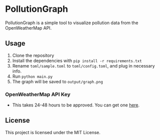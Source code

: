 # PollutionGraph

PollutionGraph is a simple tool to visualize pollution data from the OpenWeatherMap API.

## Usage

1. Clone the repository
2. Install the dependencies with `pip install -r requirements.txt`
3. Rename `toml/sample.toml` to `toml/config.toml`, and plug in necessary info.
4. Run `python main.py`
5. The graph will be saved to `output/graph.png`

### OpenWeatherMap API Key
* This takes 24-48 hours to be approved. You can get one [here](https://openweathermap.org/api).

## License

This project is licensed under the MIT License.
